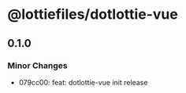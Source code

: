 # @lottiefiles/dotlottie-vue

## 0.1.0

### Minor Changes

- 079cc00: feat: dotlottie-vue init release
